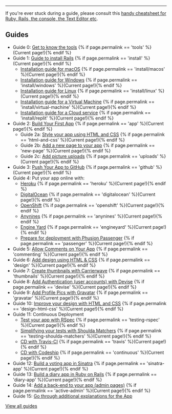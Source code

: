 <hr>

If you're ever stuck during a guide, please consult this [handy cheatsheet for Ruby, Rails, the console, the Text Editor etc](http://www.pragtob.info/rails-beginner-cheatsheet/).

## Guides

* Guide 0: [Get to know the tools](/tools) {% if page.permalink == 'tools' %}(Current page!){% endif %}
* Guide 1: [Guide to install Rails](/install) {% if page.permalink == 'install' %}(Current page!){% endif %}
  - [Installation guide for macOS](/install/macos) {% if page.permalink == 'install/macos' %}(Current page!){% endif %}
  - [Installation guide for Windows](/install/windows) {% if page.permalink == 'install/windows' %}(Current page!){% endif %}
  - [Installation guide for Linux](/install/linux) {% if page.permalink == 'install/linux' %}(Current page!){% endif %}
  - [Installation guide for a Virtual Machine](/install/virtual-machine) {% if page.permalink == 'install/virtual-machine' %}(Current page!){% endif %}
  - [Installation guide for a Cloud service](/install/replit) {% if page.permalink == 'install/replit' %}(Current page!){% endif %}
* Guide 2: [Build Your First App](/app) {% if page.permalink == 'app' %}(Current page!){% endif %}
  - Guide 2a: [Style your app using HTML and CSS](/html-and-css) {% if page.permalink == 'html-and-css' %}(Current page!){% endif %}
  - Guide 2b: [Add a new page to your app](/new-page) {% if page.permalink == 'new-page' %}(Current page!){% endif %}
  - Guide 2c: [Add picture uploads](/uploads) {% if page.permalink == 'uploads' %}(Current page!){% endif %}
* Guide 3: [Push Your App to GitHub](/github) {% if page.permalink == 'github' %}(Current page!){% endif %}
* Guide 4: Put your app online with:
  - [Heroku](/heroku) {% if page.permalink == 'heroku' %}(Current page!){% endif %}
  - [DigitalOcean](/digitalocean) {% if page.permalink == 'digitalocean' %}(Current page!){% endif %}
  - [OpenShift](/openshift) {% if page.permalink == 'openshift' %}(Current page!){% endif %}
  - [Anynines](/anynines) {% if page.permalink == 'anynines' %}(Current page!){% endif %}
  - [Engine Yard](/engineyard) {% if page.permalink == 'engineyard' %}(Current page!){% endif %}
  - [Prepare for deployment with Phusion Passenger](/passenger) {% if page.permalink == 'passenger' %}(Current page!){% endif %}
* Guide 5: [Allow Comments on Your App](/commenting) {% if page.permalink == 'commenting' %}(Current page!){% endif %}
* Guide 6: [Add design using HTML &amp; CSS](/design) {% if page.permalink == 'design' %}(Current page!){% endif %}
* Guide 7: [Create thumbnails with Carrierwave](/thumbnails) {% if page.permalink == 'thumbnails' %}(Current page!){% endif %}
* Guide 8: [Add Authentication (user accounts) with Devise](/devise) {% if page.permalink == 'devise' %}(Current page!){% endif %}
* Guide 9: [Add Profile Pics with Gravatar](/gravatar) {% if page.permalink == 'gravatar' %}(Current page!){% endif %}
* Guide 10: [Improve your design with HTML and CSS](/design-html-css) {% if page.permalink == 'design-html-css' %}(Current page!){% endif %}
* Guide 11: Continuous Deployment
  - [Test your app with RSpec](/testing-rspec) {% if page.permalink == 'testing-rspec' %}(Current page!){% endif %}
  - [Simplifying your tests with Shoulda Matchers](/testing-shoulda-matchers) {% if page.permalink == 'testing-shoulda-matchers' %}(Current page!){% endif %}
  - [CD with Travis-CI](/continuous-travis) {% if page.permalink == 'travis' %}(Current page!){% endif %}
  - [CD with Codeship](/continuous) {% if page.permalink == 'continuous' %}(Current page!){% endif %}
* Guide 12: [Build a voting app in Sinatra](/sinatra-app) {% if page.permalink == 'sinatra-app' %}(Current page!){% endif %}
* Guide 13: [Build a diary app in Ruby on Rails](/diary-app) {% if page.permalink == 'diary-app' %}(Current page!){% endif %}
* Guide 14: [Add a back-end to your app (admin pages)](/backend-with-active-admin) {% if page.permalink == 'active-admin' %}(Current page!){% endif %}
* Guide 15: [Go through additional explanations for the App](https://github.com/lbain/railsgirls)

[View all guides](/)

